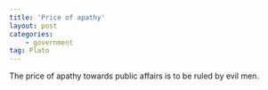 ```yaml
---
title: 'Price of apathy'
layout: post
categories:
    - government
tag: Plato
---
```


The price of apathy towards public affairs is to be ruled by evil men.